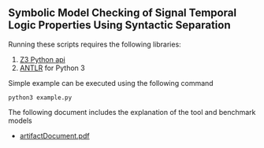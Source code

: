 ## Symbolic Model Checking of Signal Temporal Logic Properties Using Syntactic Separation 

Running these scripts requires the following libraries:

1. [Z3 Python api](https://github.com/Z3Prover/z3)
2. [ANTLR](http://www.antlr.org/) for Python 3

Simple example can be executed using the following command
~~~
python3 example.py
~~~

The following document includes the explanation of the tool and benchmark models

- [artifactDocument.pdf](artifactDocument.pdf)

